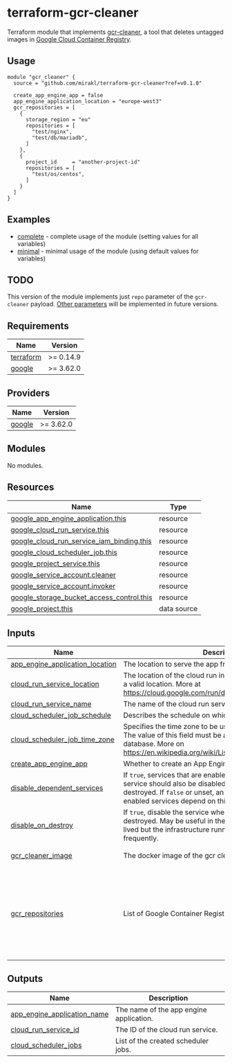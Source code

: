 # terraform-gcr-cleaner

Terraform module that implements [gcr-cleaner](https://github.com/sethvargo/gcr-cleaner), a tool that deletes untagged images in [Google Cloud Container Registry](https://cloud.google.com/container-registry).

## Usage

```hcl
module "gcr_cleaner" {
  source = "github.com/mirakl/terraform-gcr-cleaner?ref=v0.1.0"

  create_app_engine_app = false
  app_engine_application_location = "europe-west3"
  gcr_repositories = [
    {
      storage_region = "eu"
      repositories = [
        "test/nginx",
        "test/db/mariadb",
      ]
    },
    {
      project_id     = "another-project-id"
      repositories = [
        "test/os/centos",
      ]
    }
  ]
}
```

## Examples

* [complete](examples/complete) - complete usage of the module (setting values for all variables)
* [minimal](examples/minimal) - minimal usage of the module (using default values for variables)

## TODO

This version of the module implements just `repo` parameter of the `gcr-cleaner` payload. [Other parameters](https://github.com/sethvargo/gcr-cleaner#payload--parameters) will be implemented in future versions. 

<!-- BEGINNING OF PRE-COMMIT-TERRAFORM DOCS HOOK -->
## Requirements

| Name | Version |
|------|---------|
| <a name="requirement_terraform"></a> [terraform](#requirement\_terraform) | >= 0.14.9 |
| <a name="requirement_google"></a> [google](#requirement\_google) | >= 3.62.0 |

## Providers

| Name | Version |
|------|---------|
| <a name="provider_google"></a> [google](#provider\_google) | >= 3.62.0 |

## Modules

No modules.

## Resources

| Name | Type |
|------|------|
| [google_app_engine_application.this](https://registry.terraform.io/providers/hashicorp/google/latest/docs/resources/app_engine_application) | resource |
| [google_cloud_run_service.this](https://registry.terraform.io/providers/hashicorp/google/latest/docs/resources/cloud_run_service) | resource |
| [google_cloud_run_service_iam_binding.this](https://registry.terraform.io/providers/hashicorp/google/latest/docs/resources/cloud_run_service_iam_binding) | resource |
| [google_cloud_scheduler_job.this](https://registry.terraform.io/providers/hashicorp/google/latest/docs/resources/cloud_scheduler_job) | resource |
| [google_project_service.this](https://registry.terraform.io/providers/hashicorp/google/latest/docs/resources/project_service) | resource |
| [google_service_account.cleaner](https://registry.terraform.io/providers/hashicorp/google/latest/docs/resources/service_account) | resource |
| [google_service_account.invoker](https://registry.terraform.io/providers/hashicorp/google/latest/docs/resources/service_account) | resource |
| [google_storage_bucket_access_control.this](https://registry.terraform.io/providers/hashicorp/google/latest/docs/resources/storage_bucket_access_control) | resource |
| [google_project.this](https://registry.terraform.io/providers/hashicorp/google/latest/docs/data-sources/project) | data source |

## Inputs

| Name | Description | Type | Default | Required |
|------|-------------|------|---------|:--------:|
| <a name="input_app_engine_application_location"></a> [app\_engine\_application\_location](#input\_app\_engine\_application\_location) | The location to serve the app from. | `string` | `"europe-west1"` | no |
| <a name="input_cloud_run_service_location"></a> [cloud\_run\_service\_location](#input\_cloud\_run\_service\_location) | The location of the cloud run instance. Make sure to provide a valid location. More at https://cloud.google.com/run/docs/locations | `string` | `"europe-west1"` | no |
| <a name="input_cloud_run_service_name"></a> [cloud\_run\_service\_name](#input\_cloud\_run\_service\_name) | The name of the cloud run service. | `string` | `"gcr-cleaner"` | no |
| <a name="input_cloud_scheduler_job_schedule"></a> [cloud\_scheduler\_job\_schedule](#input\_cloud\_scheduler\_job\_schedule) | Describes the schedule on which the job will be executed. | `string` | `"0 4 * * 1"` | no |
| <a name="input_cloud_scheduler_job_time_zone"></a> [cloud\_scheduler\_job\_time\_zone](#input\_cloud\_scheduler\_job\_time\_zone) | Specifies the time zone to be used in interpreting schedule. The value of this field must be a time zone name from the tz database. More on https://en.wikipedia.org/wiki/List_of_tz_database_time_zones | `string` | `"Europe/Brussels"` | no |
| <a name="input_create_app_engine_app"></a> [create\_app\_engine\_app](#input\_create\_app\_engine\_app) | Whether to create an App Engine application. | `bool` | `false` | no |
| <a name="input_disable_dependent_services"></a> [disable\_dependent\_services](#input\_disable\_dependent\_services) | If `true`, services that are enabled and which depend on this service should also be disabled when this service is destroyed. If `false` or unset, an error will be generated if any enabled services depend on this service when destroying it. | `bool` | `false` | no |
| <a name="input_disable_on_destroy"></a> [disable\_on\_destroy](#input\_disable\_on\_destroy) | If `true`, disable the service when the terraform resource is destroyed. May be useful in the event that a project is long-lived but the infrastructure running in that project changes frequently. | `bool` | `false` | no |
| <a name="input_gcr_cleaner_image"></a> [gcr\_cleaner\_image](#input\_gcr\_cleaner\_image) | The docker image of the gcr cleaner to deploy to Cloud Run. | `string` | `"gcr.io/gcr-cleaner/gcr-cleaner"` | no |
| <a name="input_gcr_repositories"></a> [gcr\_repositories](#input\_gcr\_repositories) | List of Google Container Registries objects. | <pre>list(object({<br>    # google project id, if ommited, it will be assigned `google_project_id` variable value<br>    project_id = optional(string)<br>    # location of the storage bucket<br>    storage_region = optional(string)<br>    # docker image repositories<br>    repositories = list(string)<br>  }))</pre> | `[]` | no |

## Outputs

| Name | Description |
|------|-------------|
| <a name="output_app_engine_application_name"></a> [app\_engine\_application\_name](#output\_app\_engine\_application\_name) | The name of the app engine application. |
| <a name="output_cloud_run_service_id"></a> [cloud\_run\_service\_id](#output\_cloud\_run\_service\_id) | The ID of the cloud run service. |
| <a name="output_cloud_scheduler_jobs"></a> [cloud\_scheduler\_jobs](#output\_cloud\_scheduler\_jobs) | List of the created scheduler jobs. |
<!-- END OF PRE-COMMIT-TERRAFORM DOCS HOOK -->
